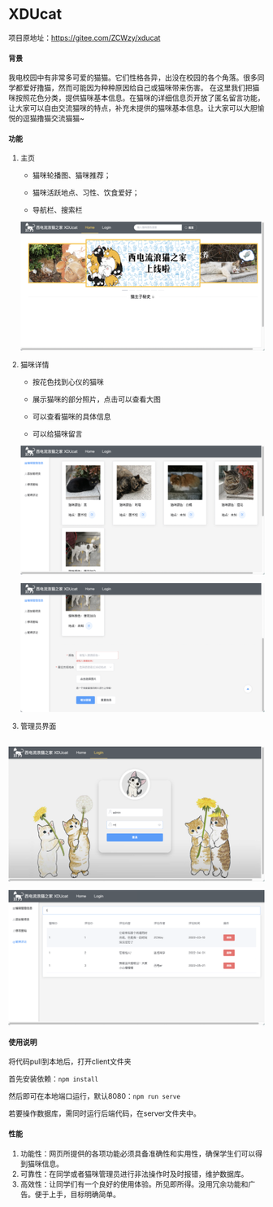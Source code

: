# XDUcat

项目原地址：https://gitee.com/ZCWzy/xducat

#### 背景

我电校园中有非常多可爱的猫猫。它们性格各异，出没在校园的各个角落。很多同学都爱好撸猫，然而可能因为种种原因给自己或猫咪带来伤害。
在这里我们把猫咪按照花色分类，提供猫咪基本信息。在猫咪的详细信息页开放了匿名留言功能，让大家可以自由交流猫咪的特点，补充未提供的猫咪基本信息。让大家可以大胆愉悦的逗猫撸猫交流猫猫~

#### 功能
1. 主页

   - 猫咪轮播图、猫咪推荐；


   - 猫咪活跃地点、习性、饮食爱好；

   - 导航栏、搜索栏

   ![](./images/homePage.png)

2. 猫咪详情

   - 按花色找到心仪的猫咪

   - 展示猫咪的部分照片，点击可以查看大图

   - 可以查看猫咪的具体信息

   - 可以给猫咪留言

   ![](./images/Detail.png)

   ![](./images/Edit.png)

3. 管理员界面

​		![](./images/Login.png)

![Comment](./images/Comment.png)

#### 使用说明

将代码pull到本地后，打开client文件夹

首先安装依赖：`npm install`

然后即可在本地端口运行，默认8080：`npm run serve`

若要操作数据库，需同时运行后端代码，在server文件夹中。

#### 性能
1. 功能性：网页所提供的各项功能必须具备准确性和实用性，确保学生们可以得到猫咪信息。
2. 可靠性：在同学或者猫咪管理员进行非法操作时及时报错，维护数据库。
3. 高效性：让同学们有一个良好的使用体验。所见即所得。没用冗余功能和广告。便于上手，目标明确简单。